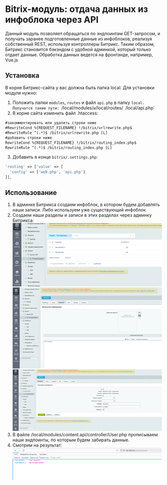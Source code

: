 # Bitrix-модуль: отдача данных из инфоблока через API

Данный модуль позволяет обращаться по эндпоинтам GET-запросом, и получать заранее подготовленные данные из инфоблоков, реализуя собственный REST, используя контроллеры Битрикс. Таким образом, Битрикс становится бэкэндом с удобной админкой, который только отдает данные. Обработка данных ведется на фронтэнде, например, Vue.js

## Установка

В корне Битрикс-сайта у вас должна быть папка local. Для установки модуля нужно:
1. Положить папки `modules`, `routes` и файл `api.php` в папку `local. Получатся такие пути: `/local/modules/` и `/local/routes/` `/local/api.php`
2. В корне сайта изменить файл .htaccess:

```apacheconf
#закомментировать или удалить строки ниже
#RewriteCond %{REQUEST_FILENAME} !/bitrix/urlrewrite.php$
#RewriteRule ^(.*)$ /bitrix/urlrewrite.php [L]
#добавить строки ниже
RewriteCond %{REQUEST_FILENAME} !/bitrix/routing_index.php$
RewriteRule ^(.*)$ /bitrix/routing_index.php [L]
```

3. Добавить в конце `bitrix/.settings.php`:

```php
'routing' => ['value' => [
  'config' => ['web.php', 'api.php']
]],
```

## Использование

1. В админке Битрикса создаем инфоблок, в котором будем добавлять наши записи. Либо используем уже существующий инфоблок. 
2. Создаем наши разделы и записи в этих разделах через админку Битрикса:
![alt text](./git-images/firefox_NXIDpx4JbO.png?raw=true)
![alt text](./git-images/firefox_5A3tw9kbwB.png?raw=true)
![alt text](./git-images/firefox_5CiJsnf0cw.png?raw=true)
3. В файле /local/modules/content.api/controller/User.php прописываем наши эндпоинты, по которым будем забирать данные.
4. Смотрим на результат:
![alt text](./git-images/firefox_h1D3gfZNfv.png?raw=true)